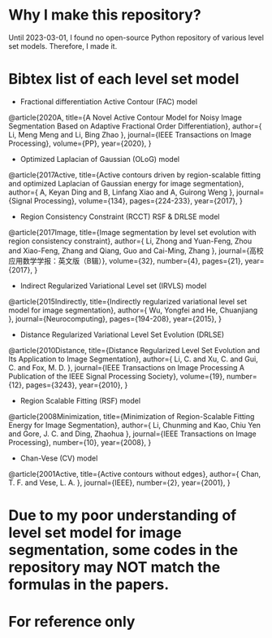#  Why I make this repository?
Until 2023-03-01, I found no open-source Python repository of various level set models. Therefore, I made it.

# Bibtex list of each level set model

* Fractional differentiation Active Contour (FAC) model

@article{2020A,
  title={A Novel Active Contour Model for Noisy Image Segmentation Based on Adaptive Fractional Order Differentiation},
  author={ Li, Meng Meng  and  Li, Bing Zhao },
  journal={IEEE Transactions on Image Processing},
  volume={PP},
  year={2020},
}

* Optimized Laplacian of Gaussian (OLoG) model

@article{2017Active,
  title={Active contours driven by region-scalable fitting and optimized Laplacian of Gaussian energy for image segmentation},
  author={ A, Keyan Ding  and  B, Linfang Xiao  and  A, Guirong Weng },
  journal={Signal Processing},
  volume={134},
  pages={224-233},
  year={2017},
}

* Region Consistency Constraint (RCCT) RSF & DRLSE model

@article{2017Image,
  title={Image segmentation by level set evolution with region consistency constraint},
  author={ Li, Zhong  and  Yuan-Feng, Zhou  and  Xiao-Feng, Zhang  and  Qiang, Guo  and  Cai-Ming, Zhang },
  journal={高校应用数学学报：英文版（B辑）},
  volume={32},
  number={4},
  pages={21},
  year={2017},
}

* Indirect Regularized Variational Level set (IRVLS) model

@article{2015Indirectly,
  title={Indirectly regularized variational level set model for image segmentation},
  author={ Wu, Yongfei  and  He, Chuanjiang },
  journal={Neurocomputing},
  pages={194-208},
  year={2015},
}

* Distance Regularized Variational Level Set Evolution (DRLSE)

@article{2010Distance,
  title={Distance Regularized Level Set Evolution and Its Application to Image Segmentation},
  author={ Li, C.  and  Xu, C.  and  Gui, C.  and  Fox, M. D. },
  journal={IEEE Transactions on Image Processing A Publication of the IEEE Signal Processing Society},
  volume={19},
  number={12},
  pages={3243},
  year={2010},
}

* Region Scalable Fitting (RSF) model

@article{2008Minimization,
  title={Minimization of Region-Scalable Fitting Energy for Image Segmentation},
  author={ Li, Chunming  and  Kao, Chiu Yen  and  Gore, J. C.  and  Ding, Zhaohua },
  journal={IEEE Transactions on Image Processing},
  number={10},
  year={2008},
}

* Chan-Vese (CV) model

@article{2001Active,
  title={Active contours without edges},
  author={ Chan, T. F.  and  Vese, L. A. },
  journal={IEEE},
  number={2},
  year={2001},
}


# Due to my poor understanding of level set model for image segmentation, some codes in the repository may NOT match the formulas in the papers.

# For reference only


